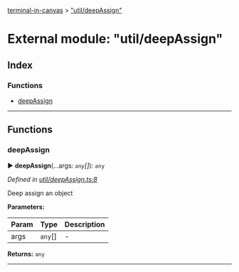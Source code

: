 [terminal-in-canvas](../README.md) > ["util/deepAssign"](../modules/_util_deepassign_.md)



# External module: "util/deepAssign"

## Index

### Functions

* [deepAssign](_util_deepassign_.md#deepassign)



---
## Functions
<a id="deepassign"></a>

###  deepAssign

► **deepAssign**(...args: *`any`[]*): `any`



*Defined in [util/deepAssign.ts:8](https://github.com/danikaze/terminal-in-canvas/blob/a39a508/src/util/deepAssign.ts#L8)*



Deep assign an object


**Parameters:**

| Param | Type | Description |
| ------ | ------ | ------ |
| args | `any`[]   |  - |





**Returns:** `any`





___


